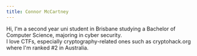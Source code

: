 ```yaml
---
title: Connor McCartney
---
```


Hi, I'm a second year uni student in Brisbane studying a Bachelor of Computer Science, majoring in cyber security. <br>
I love CTFs, especially cryptography-related ones such as cryptohack.org where I'm ranked #2 in Australia.
